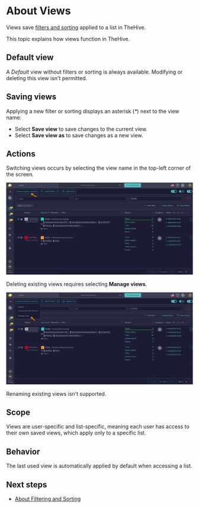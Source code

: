 # About Views

Views save [filters and sorting](about-filtering-and-sorting.md) applied to a list in TheHive.

This topic explains how views function in TheHive.

## Default view

A *Default* view without filters or sorting is always available. Modifying or deleting this view isn't permitted.

## Saving views

Applying a new filter or sorting displays an asterisk (*\**) next to the view name:

* Select **Save view** to save changes to the current view.
* Select **Save view as** to save changes as a new view.

## Actions

Switching views occurs by selecting the view name in the top-left corner of the screen.

![Switch views](../../images/user-guides/analyst-corner/views.png)

Deleting existing views requires selecting **Manage views**.

![Manage views](../../images/user-guides/analyst-corner/manage-views.png)

Renaming existing views isn't supported.

## Scope

Views are user-specific and list-specific, meaning each user has access to their own saved views, which apply only to a specific list.

## Behavior

The last used view is automatically applied by default when accessing a list.

<h2>Next steps</h2>

* [About Filtering and Sorting](about-filtering-and-sorting.md)